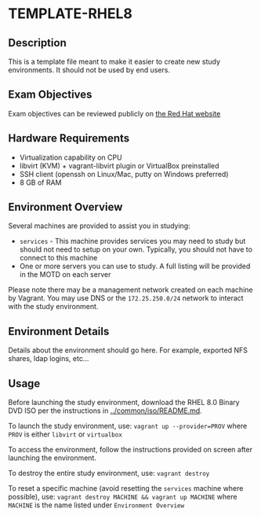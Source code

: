 # TEMPLATE-RHEL8

## Description

This is a template file meant to make it easier to create new study environments. It should not be used by end users.

## Exam Objectives

Exam objectives can be reviewed publicly on [the Red Hat website](https://www.redhat.com/en/services/training/ex200-red-hat-certified-system-administrator-rhcsa-exam)

## Hardware Requirements

* Virtualization capability on CPU
* libvirt (KVM) + vagrant-libvirt plugin or VirtualBox preinstalled
* SSH client (openssh on Linux/Mac, putty on Windows preferred)
* 8 GB of RAM

## Environment Overview

Several machines are provided to assist you in studying:

* `services` - This machine provides services you may need to study but should not need to setup on your own. Typically, you should not have to connect to this machine
* One or more servers you can use to study. A full listing will be provided in the MOTD on each server

Please note there may be a management network created on each machine by Vagrant. You may use DNS or the `172.25.250.0/24` network to interact with the study environment.

## Environment Details

Details about the environment should go here. For example, exported NFS shares, ldap logins, etc...

## Usage

Before launching the study environment, download the RHEL 8.0 Binary DVD ISO per the instructions in [../common/iso/README.md](../common/iso/README.md).

To launch the study environment, use: `vagrant up --provider=PROV` where `PROV` is either `libvirt` or `virtualbox`

To access the environment, follow the instructions provided on screen after launching the environment.

To destroy the entire study environment, use: `vagrant destroy`

To reset a specific machine (avoid resetting the `services` machine where possible), use: `vagrant destroy MACHINE && vagrant up MACHINE` where `MACHINE` is the name listed under `Environment Overview`
